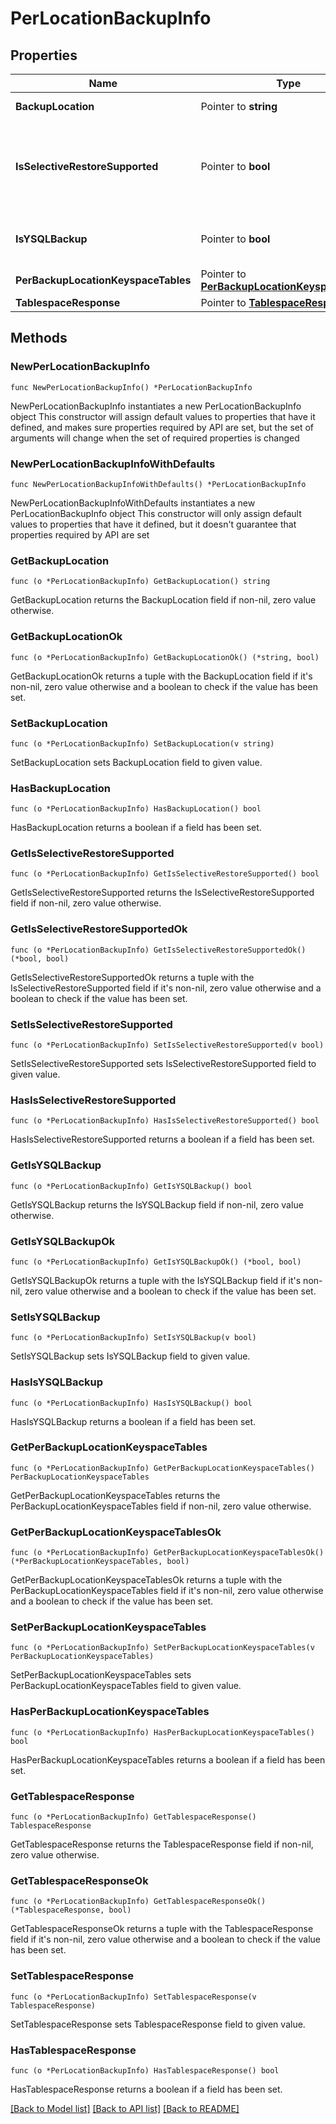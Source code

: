 # PerLocationBackupInfo

## Properties

Name | Type | Description | Notes
------------ | ------------- | ------------- | -------------
**BackupLocation** | Pointer to **string** | Backup location | [optional] 
**IsSelectiveRestoreSupported** | Pointer to **bool** | Whether selective table restore is supported for this backup | [optional] 
**IsYSQLBackup** | Pointer to **bool** | Whether backup type is YSQL | [optional] 
**PerBackupLocationKeyspaceTables** | Pointer to [**PerBackupLocationKeyspaceTables**](PerBackupLocationKeyspaceTables.md) |  | [optional] 
**TablespaceResponse** | Pointer to [**TablespaceResponse**](TablespaceResponse.md) |  | [optional] 

## Methods

### NewPerLocationBackupInfo

`func NewPerLocationBackupInfo() *PerLocationBackupInfo`

NewPerLocationBackupInfo instantiates a new PerLocationBackupInfo object
This constructor will assign default values to properties that have it defined,
and makes sure properties required by API are set, but the set of arguments
will change when the set of required properties is changed

### NewPerLocationBackupInfoWithDefaults

`func NewPerLocationBackupInfoWithDefaults() *PerLocationBackupInfo`

NewPerLocationBackupInfoWithDefaults instantiates a new PerLocationBackupInfo object
This constructor will only assign default values to properties that have it defined,
but it doesn't guarantee that properties required by API are set

### GetBackupLocation

`func (o *PerLocationBackupInfo) GetBackupLocation() string`

GetBackupLocation returns the BackupLocation field if non-nil, zero value otherwise.

### GetBackupLocationOk

`func (o *PerLocationBackupInfo) GetBackupLocationOk() (*string, bool)`

GetBackupLocationOk returns a tuple with the BackupLocation field if it's non-nil, zero value otherwise
and a boolean to check if the value has been set.

### SetBackupLocation

`func (o *PerLocationBackupInfo) SetBackupLocation(v string)`

SetBackupLocation sets BackupLocation field to given value.

### HasBackupLocation

`func (o *PerLocationBackupInfo) HasBackupLocation() bool`

HasBackupLocation returns a boolean if a field has been set.

### GetIsSelectiveRestoreSupported

`func (o *PerLocationBackupInfo) GetIsSelectiveRestoreSupported() bool`

GetIsSelectiveRestoreSupported returns the IsSelectiveRestoreSupported field if non-nil, zero value otherwise.

### GetIsSelectiveRestoreSupportedOk

`func (o *PerLocationBackupInfo) GetIsSelectiveRestoreSupportedOk() (*bool, bool)`

GetIsSelectiveRestoreSupportedOk returns a tuple with the IsSelectiveRestoreSupported field if it's non-nil, zero value otherwise
and a boolean to check if the value has been set.

### SetIsSelectiveRestoreSupported

`func (o *PerLocationBackupInfo) SetIsSelectiveRestoreSupported(v bool)`

SetIsSelectiveRestoreSupported sets IsSelectiveRestoreSupported field to given value.

### HasIsSelectiveRestoreSupported

`func (o *PerLocationBackupInfo) HasIsSelectiveRestoreSupported() bool`

HasIsSelectiveRestoreSupported returns a boolean if a field has been set.

### GetIsYSQLBackup

`func (o *PerLocationBackupInfo) GetIsYSQLBackup() bool`

GetIsYSQLBackup returns the IsYSQLBackup field if non-nil, zero value otherwise.

### GetIsYSQLBackupOk

`func (o *PerLocationBackupInfo) GetIsYSQLBackupOk() (*bool, bool)`

GetIsYSQLBackupOk returns a tuple with the IsYSQLBackup field if it's non-nil, zero value otherwise
and a boolean to check if the value has been set.

### SetIsYSQLBackup

`func (o *PerLocationBackupInfo) SetIsYSQLBackup(v bool)`

SetIsYSQLBackup sets IsYSQLBackup field to given value.

### HasIsYSQLBackup

`func (o *PerLocationBackupInfo) HasIsYSQLBackup() bool`

HasIsYSQLBackup returns a boolean if a field has been set.

### GetPerBackupLocationKeyspaceTables

`func (o *PerLocationBackupInfo) GetPerBackupLocationKeyspaceTables() PerBackupLocationKeyspaceTables`

GetPerBackupLocationKeyspaceTables returns the PerBackupLocationKeyspaceTables field if non-nil, zero value otherwise.

### GetPerBackupLocationKeyspaceTablesOk

`func (o *PerLocationBackupInfo) GetPerBackupLocationKeyspaceTablesOk() (*PerBackupLocationKeyspaceTables, bool)`

GetPerBackupLocationKeyspaceTablesOk returns a tuple with the PerBackupLocationKeyspaceTables field if it's non-nil, zero value otherwise
and a boolean to check if the value has been set.

### SetPerBackupLocationKeyspaceTables

`func (o *PerLocationBackupInfo) SetPerBackupLocationKeyspaceTables(v PerBackupLocationKeyspaceTables)`

SetPerBackupLocationKeyspaceTables sets PerBackupLocationKeyspaceTables field to given value.

### HasPerBackupLocationKeyspaceTables

`func (o *PerLocationBackupInfo) HasPerBackupLocationKeyspaceTables() bool`

HasPerBackupLocationKeyspaceTables returns a boolean if a field has been set.

### GetTablespaceResponse

`func (o *PerLocationBackupInfo) GetTablespaceResponse() TablespaceResponse`

GetTablespaceResponse returns the TablespaceResponse field if non-nil, zero value otherwise.

### GetTablespaceResponseOk

`func (o *PerLocationBackupInfo) GetTablespaceResponseOk() (*TablespaceResponse, bool)`

GetTablespaceResponseOk returns a tuple with the TablespaceResponse field if it's non-nil, zero value otherwise
and a boolean to check if the value has been set.

### SetTablespaceResponse

`func (o *PerLocationBackupInfo) SetTablespaceResponse(v TablespaceResponse)`

SetTablespaceResponse sets TablespaceResponse field to given value.

### HasTablespaceResponse

`func (o *PerLocationBackupInfo) HasTablespaceResponse() bool`

HasTablespaceResponse returns a boolean if a field has been set.


[[Back to Model list]](../README.md#documentation-for-models) [[Back to API list]](../README.md#documentation-for-api-endpoints) [[Back to README]](../README.md)



